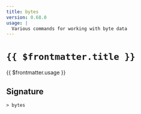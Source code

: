 ```yaml
---
title: bytes
version: 0.68.0
usage: |
  Various commands for working with byte data
---
```


# <code>{{ $frontmatter.title }}</code>

<div style='white-space: pre-wrap;'>{{ $frontmatter.usage }}</div>

## Signature

```> bytes ```
